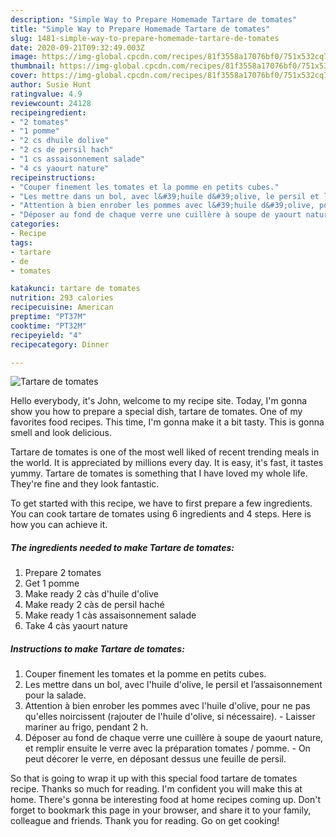 ```yaml
---
description: "Simple Way to Prepare Homemade Tartare de tomates"
title: "Simple Way to Prepare Homemade Tartare de tomates"
slug: 1481-simple-way-to-prepare-homemade-tartare-de-tomates
date: 2020-09-21T09:32:49.003Z
image: https://img-global.cpcdn.com/recipes/81f3558a17076bf0/751x532cq70/tartare-de-tomates-photo-principale-de-la-recette.jpg
thumbnail: https://img-global.cpcdn.com/recipes/81f3558a17076bf0/751x532cq70/tartare-de-tomates-photo-principale-de-la-recette.jpg
cover: https://img-global.cpcdn.com/recipes/81f3558a17076bf0/751x532cq70/tartare-de-tomates-photo-principale-de-la-recette.jpg
author: Susie Hunt
ratingvalue: 4.9
reviewcount: 24128
recipeingredient:
- "2 tomates"
- "1 pomme"
- "2 cs dhuile dolive"
- "2 cs de persil hach"
- "1 cs assaisonnement salade"
- "4 cs yaourt nature"
recipeinstructions:
- "Couper finement les tomates et la pomme en petits cubes."
- "Les mettre dans un bol, avec l&#39;huile d&#39;olive, le persil et l’assaisonnement pour la salade."
- "Attention à bien enrober les pommes avec l&#39;huile d&#39;olive, pour ne pas qu&#39;elles noircissent (rajouter de l&#39;huile d&#39;olive, si nécessaire). Laisser mariner au frigo, pendant 2 h."
- "Déposer au fond de chaque verre une cuillère à soupe de yaourt nature, et remplir ensuite le verre avec la préparation tomates / pomme. On peut décorer le verre, en déposant dessus une feuille de persil."
categories:
- Recipe
tags:
- tartare
- de
- tomates

katakunci: tartare de tomates 
nutrition: 293 calories
recipecuisine: American
preptime: "PT37M"
cooktime: "PT32M"
recipeyield: "4"
recipecategory: Dinner

---
```



![Tartare de tomates](https://img-global.cpcdn.com/recipes/81f3558a17076bf0/751x532cq70/tartare-de-tomates-photo-principale-de-la-recette.jpg)

Hello everybody, it's John, welcome to my recipe site. Today, I'm gonna show you how to prepare a special dish, tartare de tomates. One of my favorites food recipes. This time, I'm gonna make it a bit tasty. This is gonna smell and look delicious.

Tartare de tomates is one of the most well liked of recent trending meals in the world. It is appreciated by millions every day. It is easy, it's fast, it tastes yummy. Tartare de tomates is something that I have loved my whole life. They're fine and they look fantastic.




To get started with this recipe, we have to first prepare a few ingredients. You can cook tartare de tomates using 6 ingredients and 4 steps. Here is how you can achieve it.

<!--inarticleads1-->

##### The ingredients needed to make Tartare de tomates:

1. Prepare 2 tomates
1. Get 1 pomme
1. Make ready 2 càs d&#39;huile d&#39;olive
1. Make ready 2 càs de persil haché
1. Make ready 1 càs assaisonnement salade
1. Take 4 càs yaourt nature




<!--inarticleads2-->

##### Instructions to make Tartare de tomates:

1. Couper finement les tomates et la pomme en petits cubes.
1. Les mettre dans un bol, avec l&#39;huile d&#39;olive, le persil et l’assaisonnement pour la salade.
1. Attention à bien enrober les pommes avec l&#39;huile d&#39;olive, pour ne pas qu&#39;elles noircissent (rajouter de l&#39;huile d&#39;olive, si nécessaire). - Laisser mariner au frigo, pendant 2 h.
1. Déposer au fond de chaque verre une cuillère à soupe de yaourt nature, et remplir ensuite le verre avec la préparation tomates / pomme. - On peut décorer le verre, en déposant dessus une feuille de persil.




So that is going to wrap it up with this special food tartare de tomates recipe. Thanks so much for reading. I'm confident you will make this at home. There's gonna be interesting food at home recipes coming up. Don't forget to bookmark this page in your browser, and share it to your family, colleague and friends. Thank you for reading. Go on get cooking!
